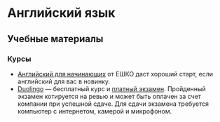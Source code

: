 # Английский язык
## Учебные материалы
### Курсы
* [Английский для начинающих](http://www.escc.ru/katalog/products/inostrannye-jazyki/kursy-anglijskogo-dlja-nachinajushhih?course=2) от ЕШКО даст хороший старт, если английский для вас в новинку.
* [Duolingo](http://duolingo.com) — бесплатный курс и [платный экзамен](https://testcenter.duolingo.com/ru). Пройденный экзамен котируется на ревью и может быть оплачен за счет компании при успешной сдаче. Для сдачи экзамена требуется компьютер с интернетом, камерой и микрофоном.
